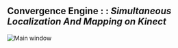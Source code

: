 ## Convergence Engine : : *Simultaneous Localization And Mapping on Kinect*
![Main window](https://github.com/Art-Stea1th/SLAM/blob/master/Screenshots/current-state-main-window.png)
